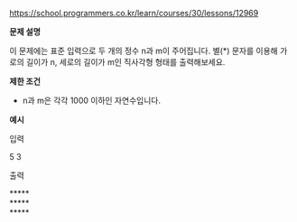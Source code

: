 https://school.programmers.co.kr/learn/courses/30/lessons/12969

**문제 설명**

이 문제에는 표준 입력으로 두 개의 정수 n과 m이 주어집니다.
별(*) 문자를 이용해 가로의 길이가 n, 세로의 길이가 m인 직사각형 형태를 출력해보세요.

**제한 조건**

- n과 m은 각각 1000 이하인 자연수입니다.

**예시**

입력

5 3

출력

\*\*\*\*\* <br>
\*\*\*\*\* <br>
\*\*\*\*\*